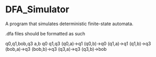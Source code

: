 # DFA_Simulator
A program that simulates deterministic finite-state automata.


.dfa files should be formatted as such

q0,q1,bob,q3
a,b
q0
q1,q3
(q0,a)->q1
(q0,b)->q0
(q1,a)->q1
(q1,b)->q3
(bob,a)->q3
(bob,b)->q3
(q3,a)->q3
(q3,b)->bob
